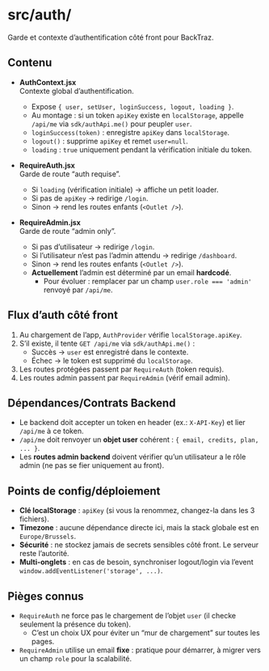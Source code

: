 # src/auth/

Garde et contexte d’authentification côté front pour BackTraz.

## Contenu

- **AuthContext.jsx**  
  Contexte global d’authentification.  
  - Expose `{ user, setUser, loginSuccess, logout, loading }`.  
  - Au montage : si un token `apiKey` existe en `localStorage`, appelle `/api/me` via `sdk/authApi.me()` pour peupler `user`.  
  - `loginSuccess(token)` : enregistre `apiKey` dans `localStorage`.  
  - `logout()` : supprime `apiKey` et remet `user=null`.  
  - `loading` : `true` uniquement pendant la vérification initiale du token.

- **RequireAuth.jsx**  
  Garde de route “auth requise”.  
  - Si `loading` (vérification initiale) → affiche un petit loader.  
  - Si pas de `apiKey` → redirige `/login`.  
  - Sinon → rend les routes enfants (`<Outlet />`).

- **RequireAdmin.jsx**  
  Garde de route “admin only”.  
  - Si pas d’utilisateur → redirige `/login`.  
  - Si l’utilisateur n’est pas l’admin attendu → redirige `/dashboard`.  
  - Sinon → rend les routes enfants (`<Outlet />`).  
  - **Actuellement** l’admin est déterminé par un email **hardcodé**.  
    - Pour évoluer : remplacer par un champ `user.role === 'admin'` renvoyé par `/api/me`.

## Flux d’auth côté front

1. Au chargement de l’app, `AuthProvider` vérifie `localStorage.apiKey`.  
2. S’il existe, il tente `GET /api/me` via `sdk/authApi.me()` :  
   - Succès → `user` est enregistré dans le contexte.  
   - Échec → le token est supprimé du `localStorage`.  
3. Les routes protégées passent par `RequireAuth` (token requis).  
4. Les routes admin passent par `RequireAdmin` (vérif email admin).

## Dépendances/Contrats Backend

- Le backend doit accepter un token en header (ex.: `X-API-Key`) et lier `/api/me` à ce token.  
- `/api/me` doit renvoyer un **objet user** cohérent : `{ email, credits, plan, ... }`.  
- Les **routes admin backend** doivent vérifier qu’un utilisateur a le rôle admin (ne pas se fier uniquement au front).

## Points de config/déploiement

- **Clé localStorage** : `apiKey` (si vous la renommez, changez-la dans les 3 fichiers).  
- **Timezone** : aucune dépendance directe ici, mais la stack globale est en `Europe/Brussels`.  
- **Sécurité** : ne stockez jamais de secrets sensibles côté front. Le serveur reste l’autorité.  
- **Multi-onglets** : en cas de besoin, synchroniser logout/login via l’event `window.addEventListener('storage', ...)`.

## Pièges connus

- `RequireAuth` ne force pas le chargement de l’objet `user` (il checke seulement la présence du token).  
  - C’est un choix UX pour éviter un “mur de chargement” sur toutes les pages.  
- `RequireAdmin` utilise un email **fixe** : pratique pour démarrer, à migrer vers un champ `role` pour la scalabilité.  
